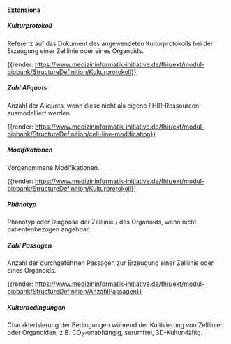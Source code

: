 #### Extensions


##### Kulturprotokoll

Referenz auf das Dokument des angewendeten Kulturprotokolls bei der Erzeugung einer Zelllinie oder eines Organoids.

{{render: https://www.medizininformatik-initiative.de/fhir/ext/modul-biobank/StructureDefinition/Kulturprotokoll}}

##### Zahl Aliquots

Anzahl der Aliquots, wenn diese nicht als eigene FHIR-Ressourcen ausmodelliert werden.

{{render: https://www.medizininformatik-initiative.de/fhir/ext/modul-biobank/StructureDefinition/cell-line-modification}}

##### Modifikationen

Vorgenommene Modifikationen.

{{render: https://www.medizininformatik-initiative.de/fhir/ext/modul-biobank/StructureDefinition/Kulturprotokoll}}

##### Phänotyp

Phänotyp oder Diagnose der Zelllinie / des Organoids, wenn nicht patientenbezogen angebbar.

##### Zahl Passagen

Anzahl der durchgeführten Passagen zur Erzeugung einer Zelllinie oder eines Organoids.

{{render: https://www.medizininformatik-initiative.de/fhir/ext/modul-biobank/StructureDefinition/AnzahlPassagen}}

##### Kulturbedingungen

Charakterisierung der Bedingungen während der Kultivierung von Zelllinien oder Organoiden, z.B. CO<sub>2</sub>-unabhängig, serumfrei, 3D-Kultur-fähig.
